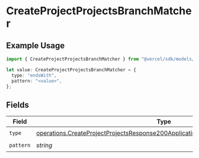# CreateProjectProjectsBranchMatcher

## Example Usage

```typescript
import { CreateProjectProjectsBranchMatcher } from "@vercel/sdk/models/operations/createproject.js";

let value: CreateProjectProjectsBranchMatcher = {
  type: "endsWith",
  pattern: "<value>",
};
```

## Fields

| Field                                                                                                                                                                                  | Type                                                                                                                                                                                   | Required                                                                                                                                                                               | Description                                                                                                                                                                            |
| -------------------------------------------------------------------------------------------------------------------------------------------------------------------------------------- | -------------------------------------------------------------------------------------------------------------------------------------------------------------------------------------- | -------------------------------------------------------------------------------------------------------------------------------------------------------------------------------------- | -------------------------------------------------------------------------------------------------------------------------------------------------------------------------------------- |
| `type`                                                                                                                                                                                 | [operations.CreateProjectProjectsResponse200ApplicationJSONResponseBodyTargetsType](../../models/operations/createprojectprojectsresponse200applicationjsonresponsebodytargetstype.md) | :heavy_check_mark:                                                                                                                                                                     | N/A                                                                                                                                                                                    |
| `pattern`                                                                                                                                                                              | *string*                                                                                                                                                                               | :heavy_check_mark:                                                                                                                                                                     | N/A                                                                                                                                                                                    |